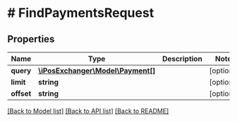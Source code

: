 # # FindPaymentsRequest

## Properties

Name | Type | Description | Notes
------------ | ------------- | ------------- | -------------
**query** | [**\iPosExchanger\Model\Payment[]**](Payment.md) |  | [optional]
**limit** | **string** |  | [optional]
**offset** | **string** |  | [optional]

[[Back to Model list]](../../README.md#models) [[Back to API list]](../../README.md#endpoints) [[Back to README]](../../README.md)
